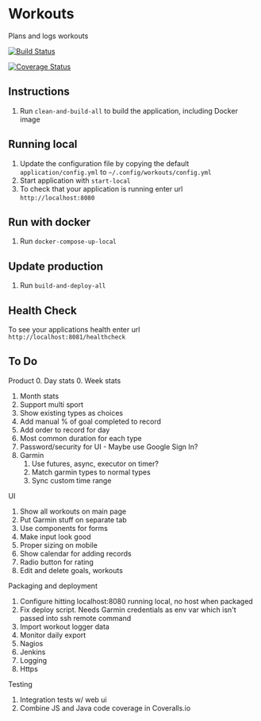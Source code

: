 # Workouts
Plans and logs workouts

[![Build Status](https://travis-ci.org/Weizilla/workouts.svg?branch=master)](https://travis-ci.org/Weizilla/workouts)

[![Coverage Status](https://coveralls.io/repos/Weizilla/workouts/badge.svg?branch=master&service=github)](https://coveralls.io/github/Weizilla/workouts?branch=master)

## Instructions
1. Run `clean-and-build-all` to build the application, including Docker image

## Running local
1. Update the configuration file by copying the default `application/config.yml` to `~/.config/workouts/config.yml`
1. Start application with `start-local`
1. To check that your application is running enter url `http://localhost:8080`

## Run with docker
1. Run `docker-compose-up-local`

## Update production
1. Run `build-and-deploy-all`

## Health Check
To see your applications health enter url `http://localhost:8081/healthcheck`

## To Do

Product
0. Day stats
0. Week stats
1. Month stats
1. Support multi sport 
2. Show existing types as choices
3. Add manual % of goal completed to record
4. Add order to record for day
5. Most common duration for each type
6. Password/security for UI - Maybe use Google Sign In?
7. Garmin
    1. Use futures, async, executor on timer?
    2. Match garmin types to normal types
    3. Sync custom time range

UI
1. Show all workouts on main page
2. Put Garmin stuff on separate tab
3. Use components for forms
4. Make input look good
5. Proper sizing on mobile
6. Show calendar for adding records
7. Radio button for rating
8. Edit and delete goals, workouts

Packaging and deployment
1. Configure hitting localhost:8080 running local, no host when packaged
2. Fix deploy script. Needs Garmin credentials as env var which isn't passed into ssh remote command
3. Import workout logger data
4. Monitor daily export 
5. Nagios
6. Jenkins
7. Logging
8. Https

Testing
1. Integration tests w/ web ui
2. Combine JS and Java code coverage in Coveralls.io
